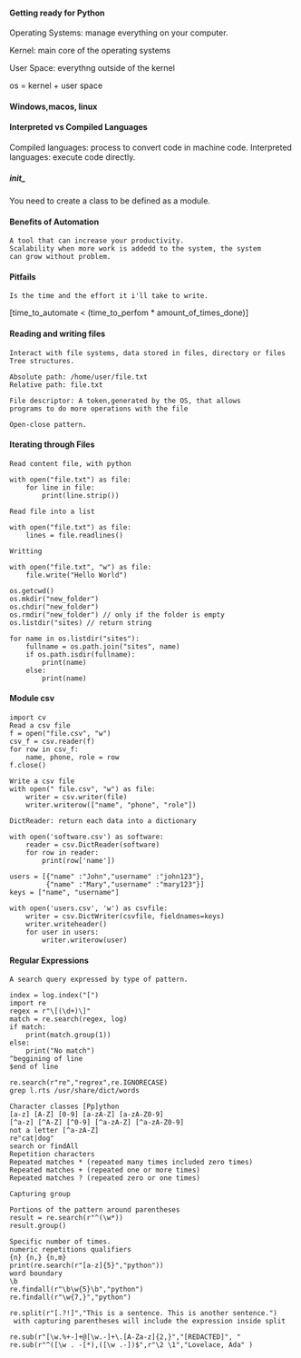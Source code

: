 #### Getting ready for Python
   Operating Systems: manage everything on your computer.
   
   Kernel: main core of the operating systems
   
   User Space: everythng outside of the kernel
   
   os = kernel + user space

#### Windows,macos, linux

#### Interpreted vs Compiled Languages

Compiled languages: process to convert code in machine code.
Interpreted languages: execute code directly.



##### __init___

 You need to create a class to be defined as a module.


#### Benefits of Automation

    A tool that can increase your productivity.
    Scalability when more work is addedd to the system, the system
    can grow without problem.
  
     
#### Pitfails

    Is the time and the effort it i'll take to write.
[time_to_automate < (time_to_perfom * amount_of_times_done)]

    
    
#### Reading and writing files

    Interact with file systems, data stored in files, directory or files
    Tree structures.

    Absolute path: /home/user/file.txt
    Relative path: file.txt

    File descriptor: A token,generated by the OS, that allows
    programs to do more operations with the file

    Open-close pattern.

#### Iterating through Files

    Read content file, with python
 
    with open("file.txt") as file:
        for line in file:
            print(line.strip())

    Read file into a list

    with open("file.txt") as file:
        lines = file.readlines()
    
    Writting

    with open("file.txt", "w") as file:
        file.write("Hello World")
    
    os.getcwd()
    os.mkdir("new_folder")
    os.chdir("new_folder")
    os.rmdir("new_folder") // only if the folder is empty
    os.listdir("sites) // return string
    
    for name in os.listdir("sites"):
        fullname = os.path.join("sites", name)
        if os.path.isdir(fullname):
            print(name)
        else:
            print(name)

    
#### Module csv

    import cv
    Read a csv file
    f = open("file.csv", "w")
    csv_f = csv.reader(f)
    for row in csv_f:
        name, phone, role = row
    f.close()

    Write a csv file
    with open(" file.csv", "w") as file:
        writer = csv.writer(file)
        writer.writerow(["name", "phone", "role"])

    DictReader: return each data into a dictionary

    with open('software.csv') as software:
        reader = csv.DictReader(software)
        for row in reader:
            print(row['name'])

    users = [{"name" :"John","username" :"john123"},
             {"name" :"Mary","username" :"mary123"}]
    keys = ["name", "username"]

    with open('users.csv', 'w') as csvfile:
        writer = csv.DictWriter(csvfile, fieldnames=keys)
        writer.writeheader()
        for user in users:
            writer.writerow(user)


#### Regular Expressions

    A search query expressed by type of pattern.
    
    index = log.index("[")
    import re
    regex = r"\[(\d+)\]"
    match = re.search(regex, log)
    if match:
        print(match.group(1))
    else:
        print("No match")
    ^beggining of line
    $end of line

    re.search(r"re","regrex",re.IGNORECASE)
    grep l.rts /usr/share/dict/words

    Character classes [Pp]ython 
    [a-z] [A-Z] [0-9] [a-zA-Z] [a-zA-Z0-9]
    [^a-z] [^A-Z] [^0-9] [^a-zA-Z] [^a-zA-Z0-9]
    not a letter [^a-zA-Z] 
    re"cat|dog"
    search or findAll    
    Repetition characters
    Repeated matches * (repeated many times included zero times)
    Repeated matches + (repeated one or more times)
    Repeated matches ? (repeated zero or one times)

    Capturing group

    Portions of the pattern around parentheses
    result = re.search(r"^(\w*))
    result.group()

    Specific number of times.
    numeric repetitions qualifiers 
    {n} {n,} {n,m}
    print(re.search(r"[a-z]{5}","python"))
    word boundary
    \b
    re.findall(r"\b\w{5}\b","python")
    re.findall(r"\w{7,}","python")
    
    re.split(r"[.?!]","This is a sentence. This is another sentence.")
     with capturing parentheses will include the expression inside split
      
    re.sub(r"[\w.%+-]+@[\w.-]+\.[A-Za-z]{2,}","[REDACTED]", "
    re.sub(r"^([\w . -[*),([\w .-])$",r"\2 \1","Lovelace, Ada" )

